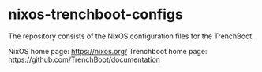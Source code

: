 # nixos-trenchboot-configs

The repository consists of the NixOS configuration files for the TrenchBoot.

NixOS home page: https://nixos.org/
Trenchboot home page: https://github.com/TrenchBoot/documentation
